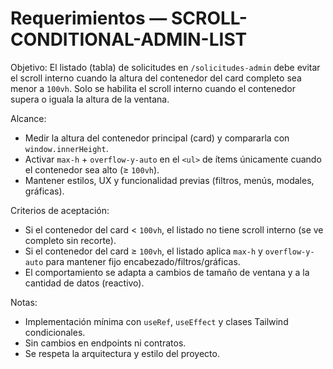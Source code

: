 # Requerimientos — SCROLL-CONDITIONAL-ADMIN-LIST

Objetivo: El listado (tabla) de solicitudes en `/solicitudes-admin` debe evitar el scroll interno cuando la altura del contenedor del card completo sea menor a `100vh`. Solo se habilita el scroll interno cuando el contenedor supera o iguala la altura de la ventana.

Alcance:
- Medir la altura del contenedor principal (card) y compararla con `window.innerHeight`.
- Activar `max-h` + `overflow-y-auto` en el `<ul>` de ítems únicamente cuando el contenedor sea alto (≥ `100vh`).
- Mantener estilos, UX y funcionalidad previas (filtros, menús, modales, gráficas).

Criterios de aceptación:
- Si el contenedor del card < `100vh`, el listado no tiene scroll interno (se ve completo sin recorte).
- Si el contenedor del card ≥ `100vh`, el listado aplica `max-h` y `overflow-y-auto` para mantener fijo encabezado/filtros/gráficas.
- El comportamiento se adapta a cambios de tamaño de ventana y a la cantidad de datos (reactivo).

Notas:
- Implementación mínima con `useRef`, `useEffect` y clases Tailwind condicionales.
- Sin cambios en endpoints ni contratos.
- Se respeta la arquitectura y estilo del proyecto.
